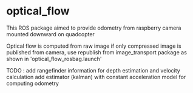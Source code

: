 # optical_flow
This ROS package aimed to provide odometry from raspberry camera mounted downward on quadcopter

Optical flow is computed from raw image if only compressed image is published from camera, use republish from image_transport package as shown in 'optical_flow_rosbag.launch'

TODO  :
add rangefinder information for depth estimation and velocity calculation
add estimator (kalman) with constant acceleration model for computing odometry
